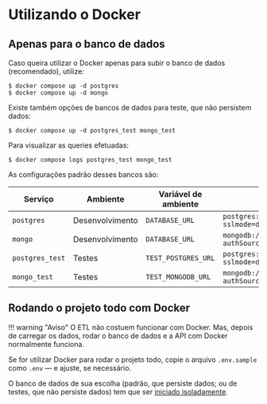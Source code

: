 # Utilizando o Docker

## Apenas para o banco de dados

Caso queira utilizar o Docker apenas para subir o banco de dados (recomendado), utilize:

```console
$ docker compose up -d postgres
$ docker compose up -d mongo
```

Existe também opções de bancos de dados para teste, que não persistem dados:

```console
$ docker compose up -d postgres_test mongo_test
```

Para visualizar as queries efetuadas:

```console
$ docker compose logs postgres_test mongo_test
```

As configurações padrão desses bancos são:

| Serviço | Ambiente | Variável de ambiente | Valor |
|---|---|---|---|
| `postgres` | Desenvolvimento | `DATABASE_URL` | `postgres://minhareceita:minhareceita@localhost:5432/minhareceita?sslmode=disable` |
| `mongo` | Desenvolvimento | `DATABASE_URL` | `mongodb://minhareceita:minhareceita@localhost:27017/minhareceita?authSource=admin` |
| `postgres_test` | Testes | `TEST_POSTGRES_URL` | `postgres://minhareceita:minhareceita@localhost:5555/minhareceita?sslmode=disable` |
| `mongo_test` | Testes | `TEST_MONGODB_URL` | `mongodb://minhareceita:minhareceita@localhost:27117/minhareceita?authSource=admin` |

## Rodando o projeto todo com Docker

!!! warning "Aviso"
    O ETL não costuem funcionar com Docker. Mas, depois de carregar os dados, rodar o banco de dados e a API com Docker normalmente funciona.

Se for utilizar Docker para rodar o projeto todo, copie o arquivo `.env.sample` como `.env` — e ajuste, se necessário.

O banco de dados de sua escolha (padrão, que persiste dados; ou de testes, que não persiste dados) tem que ser [iniciado isoladamente](#apenas-para-o-banco-de-dados).

